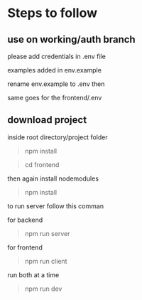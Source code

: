 # Steps to follow

## use on working/auth branch
please add credentials in .env file

examples added in env.example

rename env.example to .env then

same goes for the frontend/.env

## download project
inside root directory/project folder
> npm install

>cd frontend 
 
 then again install nodemodules 

> npm install

to run server follow this comman

for backend
> npm run server

for frontend

> npm run client

run both at a time 

> npm run dev